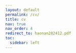 ```yaml
---
layout: default
permalink: /cv/
title: cv
nav: true
nav_order: 4
redirect_to: haonan202412.pdf
toc:
  sidebar: left
---
```

